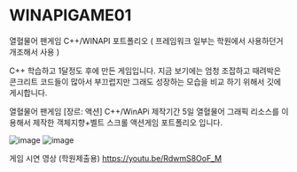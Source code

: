 # WINAPIGAME01
열혈물어 팬게임 C++/WINAPI 포트폴리오 ( 프레임워크 일부는 학원에서 사용하던거 개조해서 사용 )

C++ 학습하고 1달정도 후에 만든 게임입니다.
지금 보기에는 엄청 조잡하고 때려박은 콘크리트 코드들이 많아서 부끄럽지만 그래도 성장하는 모습을 비교 하기 위해서 깃에 게시합니다.

열혈물어 팬게임
[장르: 액션]
C++/WinAPi
제작기간 5일
열혈물어 그래픽 리소스를 이용해서 제작한
객체지향+벨트 스크롤 액션게임 포트폴리오 입니다.

![image](https://user-images.githubusercontent.com/65226760/129317290-d74dbb1c-9b98-4db4-b64b-08b2d17eb5f1.png)
![image](https://user-images.githubusercontent.com/65226760/129317345-efd1c3d2-fa26-4517-bd51-d6a43ece95de.png)


게임 시연 영상 (학원제출용)
https://youtu.be/RdwmS8OoF_M


